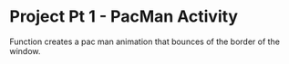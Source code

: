 # Project Pt 1 - PacMan Activity
Function creates a pac man animation that bounces of the border of the window.